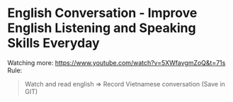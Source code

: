 # English Conversation - Improve English Listening and Speaking Skills Everyday
Watching more: https://www.youtube.com/watch?v=5XWfavgmZoQ&t=71s
Rule:
> Watch and read english => Record Vietnamese conversation (Save in GIT)
